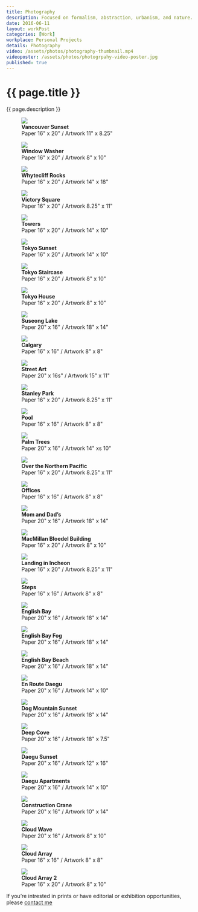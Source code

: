```yaml
---
title: Photography
description: Focused on formalism, abstraction, urbanism, and nature.
date: 2016-06-11
layout: workPost
categories: [Work]
workplace: Personal Projects
details: Photography
video: /assets/photos/photography-thumbnail.mp4
videoposter: /assets/photos/photogrpahy-video-poster.jpg
published: true
---
```


<div class="mw-1024  u-mar-auto  u-mar-b05">
    <h1 class="u-noMargin  u-mar-b00"><strong>{{ page.title }}</strong></h1>
    <p class="as-h3  u-noMargin" style="max-width: 100%;">{{ page.description }}</p>
</div>

<div class="mw-1024  u-mar-auto">
    <div class="Grid  Grid--withGutters  Grid--alignMiddle">
        <div class="Grid-cell  u-size1of2">
            <figure class="u-mar-b02">
                <img src="/assets/photos/yaletown-sunset-framed.jpg"/>
                <figcaption><strong>Vancouver Sunset</strong><br>Paper 16" x 20" / Artwork 11" x 8.25"</figcaption>
            </figure>
        </div>
        <div class="Grid-cell  u-size1of2">
            <figure class="u-mar-b02">
                <img src="/assets/photos/window-washer-framed.jpg"/>
                <figcaption><strong>Window Washer</strong><br>Paper 16" x 20" / Artwork 8" x 10"</figcaption>
            </figure>
        </div>
        <div class="Grid-cell  u-size1of2">
            <figure class="u-mar-b02">
                <img src="/assets/photos/whytecliff-rocks-framed.jpg"/>
                <figcaption><strong>Whytecliff Rocks</strong><br>Paper 16" x 20" / Artwork 14" x 18"</figcaption>
            </figure>
        </div>
        <div class="Grid-cell  u-size1of2">
            <figure class="u-mar-b02">
                <img src="/assets/photos/victory-square-framed.jpg"/>
                <figcaption><strong>Victory Square</strong><br>Paper 16" x 20" / Artwork 8.25" x 11"</figcaption>
            </figure>
        </div>
        <div class="Grid-cell  u-size1of2">
            <figure class="u-mar-b02">
                <img src="/assets/photos/towers-framed.jpg"/>
                <figcaption><strong>Towers</strong><br>Paper 16" x 20" / Artwork 14" x 10"</figcaption>
            </figure>
        </div>
        <div class="Grid-cell  u-size1of2">
            <figure class="u-mar-b02">
                <img src="/assets/photos/tokyo-sunset-framed.jpg"/>
                <figcaption><strong>Tokyo Sunset</strong><br>Paper 16" x 20" / Artwork 14" x 10"</figcaption>
            </figure>
        </div>
        <div class="Grid-cell  u-size1of2">
            <figure class="u-mar-b02">
                <img src="/assets/photos/tokyo-staircase-framed.jpg"/>
                <figcaption><strong>Tokyo Staircase</strong><br>Paper 16" x 20" / Artwork 8" x 10"</figcaption>
            </figure>
        </div>
        <div class="Grid-cell  u-size1of2">
            <figure class="u-mar-b02">
                <img src="/assets/photos/tokyo-house-framed.jpg"/>
                <figcaption><strong>Tokyo House</strong><br>Paper 16" x 20" / Artwork 8" x 10"</figcaption>
            </figure>
        </div>
        <div class="Grid-cell  u-size1of2">
            <figure class="u-mar-b02">
                <img src="/assets/photos/suseong-lake-framed.jpg"/>
                <figcaption><strong>Suseong Lake</strong><br>Paper 20" x 16" / Artwork 18" x 14"</figcaption>
            </figure>
        </div>
        <div class="Grid-cell  u-size1of2">
            <figure class="u-mar-b02">
                <img src="/assets/photos/suburbs-of-calgary-framed.jpg"/>
                <figcaption><strong>Calgary</strong><br>Paper 16" x 16" / Artwork 8" x 8"</figcaption>
            </figure>
        </div>
        <div class="Grid-cell  u-size1of2">
            <figure class="u-mar-b02">
                <img src="/assets/photos/street-art-framed.jpg"/>
                <figcaption><strong>Street Art</strong><br>Paper 20" x 16s" / Artwork 15" x 11"</figcaption>
            </figure>
        </div>
        <div class="Grid-cell  u-size1of2">
            <figure class="u-mar-b02">
                <img src="/assets/photos/stanley-park-framed.jpg"/>
                <figcaption><strong>Stanley Park</strong><br>Paper 16" x 20" / Artwork 8.25" x 11"</figcaption>
            </figure>
        </div>
        <div class="Grid-cell  u-size1of2">
            <figure class="u-mar-b02">
                <img src="/assets/photos/pool-framed.jpg"/>
                <figcaption><strong>Pool</strong><br>Paper 16" x 16" / Artwork 8" x 8"</figcaption>
            </figure>
        </div>
        <div class="Grid-cell  u-size1of2">
            <figure class="u-mar-b02">
                <img src="/assets/photos/palm-trees-framed.jpg"/>
                <figcaption><strong>Palm Trees</strong><br>Paper 20" x 16" / Artwork 14" xs 10"</figcaption>
            </figure>
        </div>
        <div class="Grid-cell  u-size1of2">
            <figure class="u-mar-b02">
                <img src="/assets/photos/over-the-northern-pacific-framed.jpg"/>
                <figcaption><strong>Over the Northern Pacific</strong><br>Paper 16" x 20" / Artwork 8.25" x 11"</figcaption>
            </figure>
        </div>
        <div class="Grid-cell  u-size1of2">
            <figure class="u-mar-b02">
                <img src="/assets/photos/offices-framed.jpg"/>
                <figcaption><strong>Offices</strong><br>Paper 16" x 16" / Artwork 8" x 8"</figcaption>
            </figure>
        </div>
        <div class="Grid-cell  u-size1of2">
            <figure class="u-mar-b02">
                <img src="/assets/photos/mom-and-dads-framed.jpg"/>
                <figcaption><strong>Mom and Dad’s</strong><br>Paper 20" x 16" / Artwork 18" x 14"</figcaption>
            </figure>
        </div>
        <div class="Grid-cell  u-size1of2">
            <figure class="u-mar-b02">
                <img src="/assets/photos/macmillan-bloedel-building-framed.jpg"/>
                <figcaption><strong>MacMillan Bloedel Building</strong><br>Paper 16" x 20" / Artwork 8" x 10"</figcaption>
            </figure>
        </div>
        <div class="Grid-cell  u-size1of2">
            <figure class="u-mar-b02">
                <img src="/assets/photos/landing-incheon-framed.jpg"/>
                <figcaption><strong>Landing in Incheon</strong><br>Paper 16" x 20" / Artwork 8.25" x 11"</figcaption>
            </figure>
        </div>
        <div class="Grid-cell  u-size1of2">
            <figure class="u-mar-b02">
                <img src="/assets/photos/gallery-steps-framed.jpg"/>
                <figcaption><strong>Steps</strong><br>Paper 16" x 16" / Artwork 8" x 8"</figcaption>
            </figure>
        </div>
        <div class="Grid-cell  u-size1of2">
            <figure class="u-mar-b02">
                <img src="/assets/photos/english-bay-framed.jpg"/>
                <figcaption><strong>English Bay</strong><br>Paper 20" x 16" / Artwork 18" x 14"</figcaption>
            </figure>
        </div>
        <div class="Grid-cell  u-size1of2">
            <figure class="u-mar-b02">
                <img src="/assets/photos/english-bay-fog-framed.jpg"/>
                <figcaption><strong>English Bay Fog</strong><br>Paper 20" x 16" / Artwork 18" x 14"</figcaption>
            </figure>
        </div>
        <div class="Grid-cell  u-size1of2">
            <figure class="u-mar-b02">
                <img src="/assets/photos/english-bay-beach-framed.jpg"/>
                <figcaption><strong>English Bay Beach</strong><br>Paper 20" x 16" / Artwork 18" x 14"</figcaption>
            </figure>
        </div>
        <div class="Grid-cell  u-size1of2">
            <figure class="u-mar-b02">
                <img src="/assets/photos/en-route-daegu-framed.jpg"/>
                <figcaption><strong>En Route Daegu</strong><br>Paper 20" x 16" / Artwork 14" x 10"</figcaption>
            </figure>
        </div>
        <div class="Grid-cell  u-size1of2">
            <figure class="u-mar-b02">
                <img src="/assets/photos/dog-mountain-sunset-framed.jpg"/>
                <figcaption><strong>Dog Mountain Sunset</strong><br>Paper 20" x 16" / Artwork 18" x 14"</figcaption>
            </figure>
        </div>
        <div class="Grid-cell  u-size1of2">
            <figure class="u-mar-b02">
                <img src="/assets/photos/deep-cove-framed.jpg"/>
                <figcaption><strong>Deep Cove</strong><br>Paper 20" x 16" / Artwork 18" x 7.5"</figcaption>
            </figure>
        </div>
        <div class="Grid-cell  u-size1of2">
            <figure class="u-mar-b02">
                <img src="/assets/photos/daegu-sunset-framed.jpg"/>
                <figcaption><strong>Daegu Sunset</strong><br>Paper 20" x 16" / Artwork 12" x 16"</figcaption>
            </figure>
        </div>
        <div class="Grid-cell  u-size1of2">
            <figure class="u-mar-b02">
                <img src="/assets/photos/daegu-apartments-framed.jpg"/>
                <figcaption><strong>Daegu Apartments</strong><br>Paper 20" x 16" / Artwork 14" x 10"</figcaption>
            </figure>
        </div>
        <div class="Grid-cell  u-size1of2">
            <figure class="u-mar-b02">
                <img src="/assets/photos/construction-crane-framed.jpg"/>
                <figcaption><strong>Construction Crane</strong><br>Paper 20" x 16" / Artwork 10" x 14"</figcaption>
            </figure>
        </div>
        <div class="Grid-cell  u-size1of2">
            <figure class="u-mar-b02">
                <img src="/assets/photos/cloud-wave-framed.jpg"/>
                <figcaption><strong>Cloud Wave</strong><br>Paper 20" x 16" / Artwork 8" x 10"</figcaption>
            </figure>
        </div>
        <div class="Grid-cell  u-size1of2">
            <figure class="u-mar-b02">
                <img src="/assets/photos/cloud-array-framed.jpg"/>
                <figcaption><strong>Cloud Array</strong><br>Paper 16" x 16" / Artwork 8" x 8"</figcaption>
            </figure>
        </div>
        <div class="Grid-cell  u-size1of2">
            <figure class="u-mar-b02">
                <img src="/assets/photos/cloud-array-2-framed.jpg"/>
                <figcaption><strong>Cloud Array 2</strong><br>Paper 16" x 20" / Artwork 8" x 10"</figcaption>
            </figure>
        </div>
    </div>
    <p class="u-textAlign-center  u-pad-b02  u-mar-t05  u-mar-b05">If you’re intrested in prints or have editorial or exhibition opportunities, please <a href="mailto:almjustin@gmail.com" target="_blank">contact me</a></p>
</div>